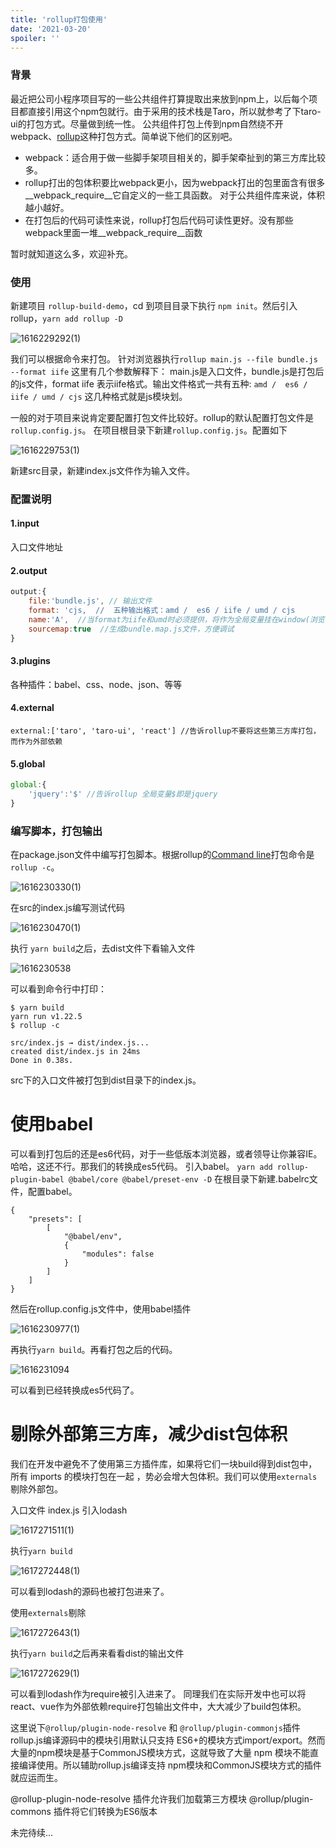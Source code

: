 ```yaml
---
title: 'rollup打包使用'
date: '2021-03-20'
spoiler: ''
---
```


  ### 背景
最近把公司小程序项目写的一些公共组件打算提取出来放到npm上，以后每个项目都直接引用这个npm包就行。由于采用的技术栈是Taro，所以就参考了下taro-ui的打包方式。尽量做到统一性。
公共组件打包上传到npm自然绕不开webpack、[rollup](https://rollupjs.org/guide/en/)这种打包方式。简单说下他们的区别吧。

- webpack：适合用于做一些脚手架项目相关的，脚手架牵扯到的第三方库比较多。
- rollup打出的包体积要比webpack更小，因为webpack打出的包里面含有很多__webpack_require__它自定义的一些工具函数。 对于公共组件库来说，体积越小越好。
- 在打包后的代码可读性来说，rollup打包后代码可读性更好。没有那些webpack里面一堆__webpack_require__函数

暂时就知道这么多，欢迎补充。

### 使用

新建项目 `rollup-build-demo`，cd 到项目目录下执行 `npm init`。然后引入rollup，`yarn add rollup -D`

![1616229292(1)](https://user-images.githubusercontent.com/15700015/111864137-3f020d00-899a-11eb-8bfe-7a83289cac0f.jpg)

我们可以根据命令来打包。
针对浏览器执行`rollup main.js --file bundle.js --format iife` 
这里有几个参数解释下： main.js是入口文件，bundle.js是打包后的js文件，format iife 表示iife格式。输出文件格式一共有五种: `amd /  es6 / iife / umd / cjs`
这几种格式就是js模块划。

一般的对于项目来说肯定要配置打包文件比较好。rollup的默认配置打包文件是`rollup.config.js`。
在项目根目录下新建`rollup.config.js`。配置如下

![1616229753(1)](https://user-images.githubusercontent.com/15700015/111864363-61485a80-899b-11eb-8227-e2bd2ce17191.jpg)

新建src目录，新建index.js文件作为输入文件。

### 配置说明
#### 1.input
入口文件地址
#### 2.output
```jsx
output:{
    file:'bundle.js', // 输出文件
    format: 'cjs,  //  五种输出格式：amd /  es6 / iife / umd / cjs
    name:'A',  //当format为iife和umd时必须提供，将作为全局变量挂在window(浏览器环境)下：window.A=...
    sourcemap:true  //生成bundle.map.js文件，方便调试
}
```
#### 3.plugins
各种插件：babel、css、node、json、等等
#### 4.external
```
external:['taro', 'taro-ui', 'react'] //告诉rollup不要将这些第三方库打包，而作为外部依赖
```
#### 5.global
```jsx
global:{
    'jquery':'$' //告诉rollup 全局变量$即是jquery
}
```
### 编写脚本，打包输出
在package.json文件中编写打包脚本。根据rollup的[Command line](https://rollupjs.org/guide/en/#command-line-flags)打包命令是 `rollup -c`。

![1616230330(1)](https://user-images.githubusercontent.com/15700015/111864571-a5882a80-899c-11eb-843d-38bb05b59837.jpg)

在src的index.js编写测试代码

![1616230470(1)](https://user-images.githubusercontent.com/15700015/111864604-f7c94b80-899c-11eb-8a11-7c603721889f.jpg)

执行 `yarn build`之后，去dist文件下看输入文件

![1616230538](https://user-images.githubusercontent.com/15700015/111864626-1f201880-899d-11eb-9968-657416328b67.jpg)

可以看到命令行中打印：
```shell
$ yarn build
yarn run v1.22.5
$ rollup -c

src/index.js → dist/index.js...
created dist/index.js in 24ms
Done in 0.38s.
```
src下的入口文件被打包到dist目录下的index.js。

# 使用babel

可以看到打包后的还是es6代码，对于一些低版本浏览器，或者领导让你兼容IE。哈哈，这还不行。那我们的转换成es5代码。
引入babel。
`yarn add rollup-plugin-babel @babel/core @babel/preset-env -D`
在根目录下新建.babelrc文件，配置babel。
```
{
    "presets": [
        [
            "@babel/env",
            {
                "modules": false
            }
        ]
    ]
}
```
然后在rollup.config.js文件中，使用babel插件

![1616230977(1)](https://user-images.githubusercontent.com/15700015/111864822-34e20d80-899e-11eb-9b67-7b2d11c79ac4.jpg)

再执行`yarn build`。再看打包之后的代码。

![1616231094](https://user-images.githubusercontent.com/15700015/111864860-6eb31400-899e-11eb-850f-84853623a9bb.jpg)

可以看到已经转换成es5代码了。

# 剔除外部第三方库，减少dist包体积

我们在开发中避免不了使用第三方插件库，如果将它们一块build得到dist包中，所有 imports 的模块打包在一起 ，势必会增大包体积。我们可以使用`externals`剔除外部包。

入口文件 index.js 引入lodash

![1617271511(1)](https://user-images.githubusercontent.com/15700015/113280742-4a98f080-9317-11eb-8578-1521d2464eea.jpg)

执行`yarn build`

![1617272448(1)](https://user-images.githubusercontent.com/15700015/113280602-13c2da80-9317-11eb-9cd7-83c52a7a4fc2.jpg)

可以看到lodash的源码也被打包进来了。

使用`externals`剔除

![1617272643(1)](https://user-images.githubusercontent.com/15700015/113280913-8338ca00-9317-11eb-9c35-8be78c2ded16.jpg)

执行`yarn build`之后再来看看dist的输出文件

![1617272629(1)](https://user-images.githubusercontent.com/15700015/113280963-9186e600-9317-11eb-8477-5cdc72df091f.jpg)

可以看到lodash作为require被引入进来了。 同理我们在实际开发中也可以将react、vue作为外部依赖require打包输出文件中，大大减少了build包体积。

这里说下`@rollup/plugin-node-resolve` 和 `@rollup/plugin-commonjs`插件
rollup.js编译源码中的模块引用默认只支持 ES6+的模块方式import/export。然而大量的npm模块是基于CommonJS模块方式，这就导致了大量 npm 模块不能直接编译使用。所以辅助rollup.js编译支持 npm模块和CommonJS模块方式的插件就应运而生。

@rollup-plugin-node-resolve 插件允许我们加载第三方模块 @rollup/plugin-commons 插件将它们转换为ES6版本

未完待续...


  